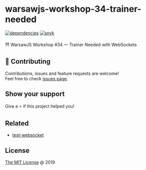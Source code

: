 # warsawjs-workshop-34-trainer-needed

[![dependencies](https://david-dm.org/piecioshka/warsawjs-workshop-34-trainer-needed.svg)](https://github.com/piecioshka/warsawjs-workshop-34-trainer-needed)
[![snyk](https://snyk.io/test/github/piecioshka/warsawjs-workshop-34-trainer-needed/badge.svg?targetFile=package.json)](https://snyk.io/test/github/piecioshka/warsawjs-workshop-34-trainer-needed?targetFile=package.json)

⛩️ WarsawJS Workshop #34 — Trainer Needed with WebSockets

## 🤝 Contributing

Contributions, issues and feature requests are welcome!<br />
Feel free to check [issues page](/issues/).

## Show your support

Give a ⭐️ if this project helped you!

## Related

* [test-websocket](https://github.com/piecioshka/test-websocket)

## License

[The MIT License](http://piecioshka.mit-license.org) @ 2019
